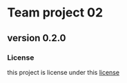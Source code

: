 # Team project 02

## version 0.2.0

### License
this project is license under this [license](LICENSE.txt)